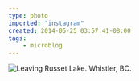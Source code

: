 ```yaml
---
type: photo
imported: "instagram"
created: 2014-05-25 03:57:41-08:00
tags:
    - microblog
---
```

![Leaving Russet Lake. Whistler, BC.](/media/images/photos/2014/05/4f9fc32ed0555880a5bf13bf64fcd526.jpg)

